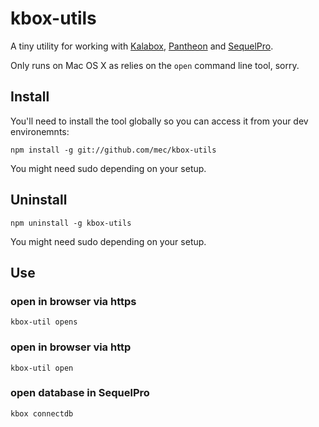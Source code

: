 # kbox-utils

A tiny utility for working with [Kalabox](https://kalabox.io/), [Pantheon](https://pantheon.io) and [SequelPro](https://www.sequelpro.com/).

Only runs on Mac OS X as relies on the `open` command line tool, sorry.

## Install

You'll need to install the tool globally so you can access it from your dev environemnts:

```
npm install -g git://github.com/mec/kbox-utils 
```

You might need sudo depending on your setup.

## Uninstall

```
npm uninstall -g kbox-utils
```

You might need sudo depending on your setup.

## Use

### open in browser via https

`kbox-util opens`

### open in browser via http

`kbox-util open`

### open database in SequelPro

`kbox connectdb`